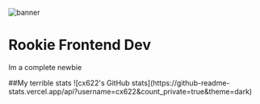 ![banner](https://media.discordapp.net/attachments/649001574131171352/1022996025474043954/IMG20220923181955.jpg?width=1360&height=612)
<div>
<h1>Rookie Frontend Dev</h1>
<p>Im a complete newbie</p>
</div>
##My terrible stats
![cx622's GitHub stats](https://github-readme-stats.vercel.app/api?username=cx622&count_private=true&theme=dark)

